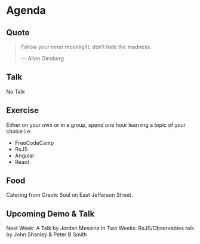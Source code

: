 # Agenda
## Quote
> Follow your inner moonlight, don’t hide the madness.
>
> ― Allen Ginsberg

## Talk
No Talk

## Exercise
Either on your own or in a group, spend one hour learning a topic of your choice i.e:

- FreeCodeCamp
- RxJS
- Angular
- React

## Food
Catering from Creole Soul on East Jefferson Street.

## Upcoming Demo & Talk
Next Week: A Talk by Jordan Messina
In Two Weeks: RxJS/Observables talk by John Shanley & Peter B Smith

